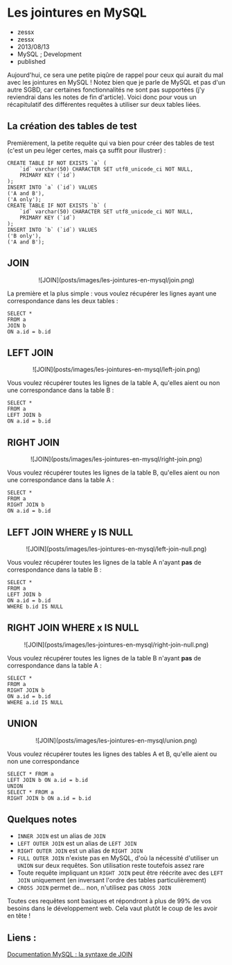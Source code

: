 # Les jointures en MySQL
- zessx
- zessx
- 2013/08/13
- MySQL ; Development
- published

Aujourd'hui, ce sera une petite piqûre de rappel pour ceux qui aurait du mal avec les jointures en MySQL ! Notez bien que je parle de MySQL et pas d'un autre SGBD, car certaines fonctionnalités ne sont pas supportées (j'y reviendrai dans les notes de fin d'article). Voici donc pour vous un récapitulatif des différentes requêtes à utiliser sur deux tables liées.

## La création des tables de test

Premièrement, la petite requête qui va bien pour créer des tables de test (c'est un peu léger certes, mais ça suffit pour illustrer) :

	CREATE TABLE IF NOT EXISTS `a` (
		`id` varchar(50) CHARACTER SET utf8_unicode_ci NOT NULL,
		PRIMARY KEY (`id`)
	);
	INSERT INTO `a` (`id`) VALUES
	('A and B'),
	('A only');
	CREATE TABLE IF NOT EXISTS `b` (
		`id` varchar(50) CHARACTER SET utf8_unicode_ci NOT NULL,
		PRIMARY KEY (`id`)
	);
	INSERT INTO `b` (`id`) VALUES
	('B only'),
	('A and B');

## JOIN

<center>![JOIN](posts/images/les-jointures-en-mysql/join.png)</center>

La première et la plus simple : vous voulez récupérer les lignes ayant une correspondance dans les deux tables :

	SELECT *
	FROM a
	JOIN b
	ON a.id = b.id

## LEFT JOIN

<center>![JOIN](posts/images/les-jointures-en-mysql/left-join.png)</center>

Vous voulez récupérer toutes les lignes de la table A, qu'elles aient ou non une correspondance dans la table B :

	SELECT *
	FROM a
	LEFT JOIN b
	ON a.id = b.id

## RIGHT JOIN

<center>![JOIN](posts/images/les-jointures-en-mysql/right-join.png)</center>

Vous voulez récupérer toutes les lignes de la table B, qu'elles aient ou non une correspondance dans la table A :

	SELECT *
	FROM a
	RIGHT JOIN b
	ON a.id = b.id

## LEFT JOIN WHERE y IS NULL

<center>![JOIN](posts/images/les-jointures-en-mysql/left-join-null.png)</center>

Vous voulez récupérer toutes les lignes de la table A n'ayant <b>pas</b> de correspondance dans la table B :

	SELECT *
	FROM a
	LEFT JOIN b
	ON a.id = b.id
	WHERE b.id IS NULL

## RIGHT JOIN WHERE x IS NULL

<center>![JOIN](posts/images/les-jointures-en-mysql/right-join-null.png)</center>

Vous voulez récupérer toutes les lignes de la table B n'ayant <b>pas</b> de correspondance dans la table A :

	SELECT *
	FROM a
	RIGHT JOIN b
	ON a.id = b.id
	WHERE a.id IS NULL

## UNION

<center>![JOIN](posts/images/les-jointures-en-mysql/union.png)</center>

Vous voulez récupérer toutes les lignes des tables A et B, qu'elle aient ou non une correspondance

	SELECT * FROM a
	LEFT JOIN b ON a.id = b.id
	UNION
	SELECT * FROM a
	RIGHT JOIN b ON a.id = b.id

## Quelques notes

* `INNER JOIN` est un alias de `JOIN`
* `LEFT OUTER JOIN` est un alias de `LEFT JOIN`
* `RIGHT OUTER JOIN` est un alias de `RIGHT JOIN`
* `FULL OUTER JOIN` n'existe pas en MySQL, d'où la nécessité d'utiliser un `UNION` sur deux requêtes. Son utilisation reste toutefois assez rare
* Toute requête impliquant un `RIGHT JOIN` peut être réécrite avec des `LEFT JOIN` uniquement (en inversant l'ordre des tables particulièrement)
* `CROSS JOIN` permet de... non, n'utilisez pas `CROSS JOIN`

Toutes ces requêtes sont basiques et répondront à plus de 99% de vos besoins dans le développement web. Cela vaut plutôt le coup de les avoir en tête !

## Liens :
[Documentation MySQL : la syntaxe de JOIN](http://dev.mysql.com/doc/refman/5.0/fr/join.html)

